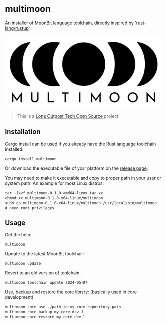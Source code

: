 # multimoon

An installer of [MoonBit language][moonbitlang] toolchain, directly inspired by '[rust-lang/rustup][rustup]'.

![MultiMoon logo](./multimoon.svg)

 > This is a [Lone Outpost Tech Open Source](https://github.com/lone-outpost-oss) project.

## Installation

Cargo install can be used if you already have the Rust language toolchain installed:

```shell
cargo install multimoon
```

Or download the executable file of your platform on the [release page][github-repo-releases]. 

You may need to make it executable and copy to proper path in your user or system path. An example for most Linux distros:

```shell
tar -Jxvf multimoon-0.1.0-amd64-linux.tar.xz
chmod +x multimoon-0.1.0-x64-linux/multimoon
sudo cp multimoon-0.1.0-x64-linux/multimoon /usr/local/bin/multimoon    # need root privileges
```

## Usage

Get the help:

```shell
multimoon
```

Update to the latest MoonBit toolchain:

```shell
multimoon update
```

Revert to an old version of toolchain:

```shell
multimoon toolchain update 2024-05-07
```

Use, backup and restore the core library: (basically used in core development)

```shell
multimoon core use ./path-to-my-core-repository-path
multimoon core backup my-core-dev-1
multimoon core restore my-core-dev-1
```



[moonbitlang]: https://www.moonbitlang.com/
[rustlang]: https://www.rust-lang.org/
[rustup]: https://github.com/rust-lang/rustup
[github-repo-releases]: https://github.com/lone-outpost-oss/multimoon/releases
